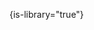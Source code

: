 {is-library="true"}

<snippet id="snippet-header">

<include from="Snippets-WorkingInformation.md" element-id="snippet-finalizing"></include>

</snippet>